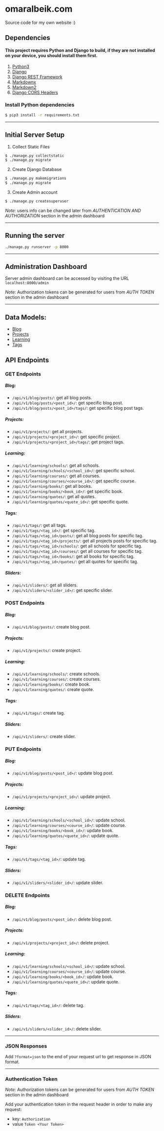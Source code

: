 # omaralbeik.com
Source code for my own website :)


## Dependencies

#### This project requires Python and Django to build, if they are not installed on your device, you should install them first.

1. [Python3](https://www.python.org/downloads/)
2. [Django](https://www.djangoproject.com/)
3. [Django REST Framework](http://www.django-rest-framework.org/)
4. [Markdownx](https://github.com/neutronX/django-markdownx)
5. [Markdown2](https://github.com/trentm/python-markdown2)
6. [Django CORS Headers](https://github.com/ottoyiu/django-cors-headers)


### Install Python dependencies

```bash
$ pip3 install -r requirements.txt
```

---


## Initial Server Setup

1. Collect Static Files

```bash
$ ./manage.py collectstatic
$ ./manage.py migrate
```

2. Create Django Database

```bash
$ ./manage.py makemigrations
$ ./manage.py migrate
```

3. Create Admin account

```bash
$ ./manage.py createsuperuser
```

_Note:_ users info can be changed later from *AUTHENTICATION AND AUTHORIZATION* section in the admin dashboard

---


## Running the server

```bash
./manage.py runserver -p 8000
```

---


## Administration Dashboard

Server admin dashboard can be accessed by visiting the URL `localhost:8000/admin`

_Note:_ Authorization tokens can be generated for users from *AUTH TOKEN* section in the admin dashboard

---


## Data Models:

  - [Blog](server/blog/models.py)
  - [Projects](server/projects/models.py)
  - [Learning](server/learning/models.py)
  - [Tags](server/tags/models.py)


## API Endpoints

### GET Endpoints

##### Blog:
- `/api/v1/blog/posts/`: get all blog posts.
- `/api/v1/blog/posts/<post_id>/`: get specific blog post.
- `/api/v1/blog/posts/<post_id>/tags/`: get specific blog post tags.

##### Projects:
- `/api/v1/projects/`: get all projects.
- `/api/v1/projects/<project_id>/`: get specific project.
- `/api/v1/projects/<project_id>/tags/`: get project tags.

##### Learning:
- `/api/v1/learning/schools/`: get all schools.
- `/api/v1/learning/schools/<school_id>/`: get specific school.
- `/api/v1/learning/courses/`: get all courses.
- `/api/v1/learning/courses/<course_id>/`: get specific course.
- `/api/v1/learning/books/`: get all books.
- `/api/v1/learning/books/<book_id>/`: get specific book.
- `/api/v1/learning/quotes/`: get all quotes.
- `/api/v1/learning/quotes/<quote_id>/`: get specific quote.

##### Tags:
- `/api/v1/tags/`: get all tags.
- `/api/v1/tags/<tag_id>/`: get specific tag.
- `/api/v1/tags/<tag_id>/posts/`: get all blog posts for specific tag.
- `/api/v1/tags/<tag_id>/projects/`: get all projects posts for specific tag.
- `/api/v1/tags/<tag_id>/schools/`: get all schools for specific tag.
- `/api/v1/tags/<tag_id>/courses/`: get all courses for specific tag.
- `/api/v1/tags/<tag_id>/books/`: get all books for specific tag.
- `/api/v1/tags/<tag_id>/quotes/`: get all quotes for specific tag.

##### Sliders:
- `/api/v1/sliders/`: get all sliders.
- `/api/v1/sliders/<slider_id>/`: get specific slider.



### POST Endpoints

##### Blog:
- `/api/v1/blog/posts/`: create blog post.

##### Projects:
- `/api/v1/projects/`: create project.

##### Learning:
- `/api/v1/learning/schools/`: create schools.
- `/api/v1/learning/courses/`: create courses.
- `/api/v1/learning/books/`: create book.
- `/api/v1/learning/quotes/`: create quote.

##### Tags:
- `/api/v1/tags/`: create tag.

##### Sliders:
- `/api/v1/sliders/`: create slider.



### PUT Endpoints

##### Blog:
- `/api/v1/blog/posts/<post_id>/`: update blog post.

##### Projects:
- `/api/v1/projects/<project_id>/`: update project.

##### Learning:
- `/api/v1/learning/schools/<school_id>/`: update school.
- `/api/v1/learning/courses/<course_id>/`: update course.
- `/api/v1/learning/books/<book_id>/`: update book.
- `/api/v1/learning/quotes/<quote_id>/`: update quote.

##### Tags:
- `/api/v1/tags/<tag_id>/`: update tag.

##### Sliders:
- `/api/v1/sliders/<slider_id>/`: update slider.




### DELETE Endpoints

##### Blog:
- `/api/v1/blog/posts/<post_id>/`: delete blog post.

##### Projects:
- `/api/v1/projects/<project_id>/`: delete project.

##### Learning:
- `/api/v1/learning/schools/<school_id>/`: update school.
- `/api/v1/learning/courses/<course_id>/`: update course.
- `/api/v1/learning/books/<book_id>/`: update book.
- `/api/v1/learning/quotes/<quote_id>/`: update quote.

##### Tags:
- `/api/v1/tags/<tag_id>/`: delete tag.

##### Sliders:
- `/api/v1/sliders/<slider_id>/`: delete slider.

---

### JSON Responses

Add `?format=json` to the end of your request url to get response in JSON format.


---

### Authentication Token

_Note:_ Authorization tokens can be generated for users from *AUTH TOKEN* section in the admin dashboard

Add your authentication token in the request header in order to make any request:

  - key: `Authorization`
  - value `Token <Your Token>`
